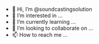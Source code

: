 - 👋 Hi, I’m @soundcastingsolution
- 👀 I’m interested in ...
- 🌱 I’m currently learning ...
- 💞️ I’m looking to collaborate on ...
- 📫 How to reach me ...

<!---
soundcastingsolution/soundcastingsolution is a ✨ special ✨ repository because its `README.md` (this file) appears on your GitHub profile.
You can click the Preview link to take a look at your changes.
--->
